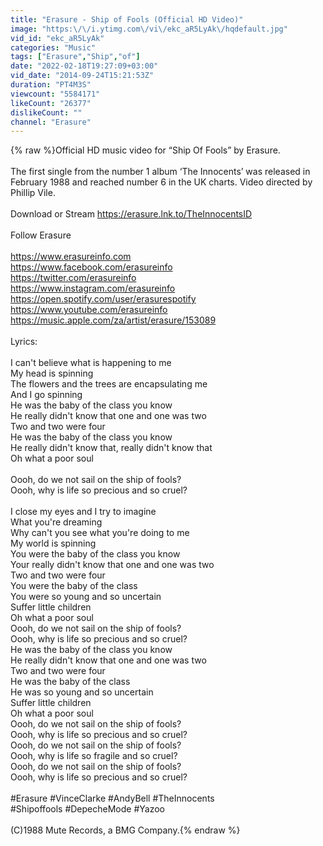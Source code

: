 ```yaml
---
title: "Erasure - Ship of Fools (Official HD Video)"
image: "https:\/\/i.ytimg.com\/vi\/ekc_aR5LyAk\/hqdefault.jpg"
vid_id: "ekc_aR5LyAk"
categories: "Music"
tags: ["Erasure","Ship","of"]
date: "2022-02-18T19:27:09+03:00"
vid_date: "2014-09-24T15:21:53Z"
duration: "PT4M3S"
viewcount: "5584171"
likeCount: "26377"
dislikeCount: ""
channel: "Erasure"
---
```

{% raw %}Official HD music video for “Ship Of Fools” by Erasure. <br /><br />The first single from the number 1 album ‘The Innocents’ was released in February 1988 and reached number 6 in the UK charts. Video directed by Phillip Vile. <br /><br />Download or Stream   <a rel="nofollow" target="blank" href="https://erasure.lnk.to/TheInnocentsID">https://erasure.lnk.to/TheInnocentsID</a><br /><br />Follow Erasure<br /><br /><a rel="nofollow" target="blank" href="https://www.erasureinfo.com">https://www.erasureinfo.com</a><br /><a rel="nofollow" target="blank" href="https://www.facebook.com/erasureinfo">https://www.facebook.com/erasureinfo</a><br /><a rel="nofollow" target="blank" href="https://twitter.com/erasureinfo">https://twitter.com/erasureinfo</a><br /><a rel="nofollow" target="blank" href="https://www.instagram.com/erasureinfo">https://www.instagram.com/erasureinfo</a><br /><a rel="nofollow" target="blank" href="https://open.spotify.com/user/erasurespotify">https://open.spotify.com/user/erasurespotify</a><br /><a rel="nofollow" target="blank" href="https://www.youtube.com/erasureinfo">https://www.youtube.com/erasureinfo</a><br /><a rel="nofollow" target="blank" href="https://music.apple.com/za/artist/erasure/153089">https://music.apple.com/za/artist/erasure/153089</a><br /><br />Lyrics:<br /><br />I can't believe what is happening to me<br />My head is spinning<br />The flowers and the trees are encapsulating me<br />And I go spinning<br />He was the baby of the class you know<br />He really didn't know that one and one was two<br />Two and two were four<br />He was the baby of the class you know<br />He really didn't know that, really didn't know that<br />Oh what a poor soul<br /><br />Oooh, do we not sail on the ship of fools?<br />Oooh, why is life so precious and so cruel?<br /><br />I close my eyes and I try to imagine<br />What you're dreaming<br />Why can't you see what you're doing to me<br />My world is spinning<br />You were the baby of the class you know<br />Your really didn't know that one and one was two<br />Two and two were four<br />You were the baby of the class<br />You were so young and so uncertain<br />Suffer little children<br />Oh what a poor soul<br />Oooh, do we not sail on the ship of fools?<br />Oooh, why is life so precious and so cruel?<br />He was the baby of the class you know<br />He really didn't know that one and one was two<br />Two and two were four<br />He was the baby of the class<br />He was so young and so uncertain<br />Suffer little children<br />Oh what a poor soul<br />Oooh, do we not sail on the ship of fools?<br />Oooh, why is life so precious and so cruel?<br />Oooh, do we not sail on the ship of fools?<br />Oooh, why is life so fragile and so cruel?<br />Oooh, do we not sail on the ship of fools?<br />Oooh, why is life so precious and so cruel?<br /><br />#Erasure #VinceClarke #AndyBell #TheInnocents <br />#Shipoffools #DepecheMode #Yazoo<br /><br />(C)1988 Mute Records, a BMG Company.{% endraw %}
